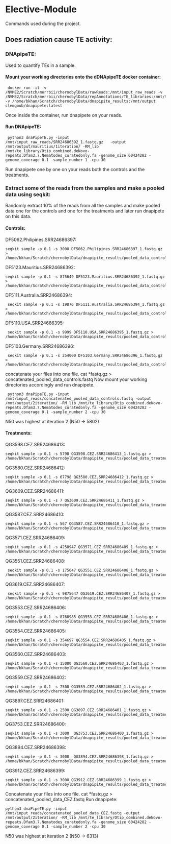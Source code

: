 # Elective-Module
Commands used during the project.
## Does radiation cause TE activity:
### DNApipeTE:
Used to quantify TEs in a sample.
#### Mount your working directories onto the dDNApipeTE docker container:
```
 docker run -it -v /NVME2/Scratch/merrbii/chernobylData/rawReads:/mnt/input_raw_reads -v /NVME2/Scratch/merrbii/chernobylData/repAnnotations/TE_libraries:/mnt/te_library -v /home/bkhan/Scratch/chernobylData/dnapipite_results:/mnt/output clemgoub/dnapipete:latest
```
Once inside the container, run dnapipete on your reads.
#### Run DNApipeTE:
```
 python3 dnaPipeTE.py -input /mnt/input_raw_reads/SRR24686392_1.fastq.gz   -output /mnt/output/mauritius/1iteration/ -RM_lib /mnt/te_library/Otip_combined.deNovo-repeats.Dfam3.7.Nematodes_curatedonly.fa -genome_size 60424282 -genome_coverage 0.1 -sample_number 1 -cpu 30
```
Run dnapipete one by one on your reads both the controls and the treatments.
### Extract some of the reads from the samples and make a pooled data using seqkit:
Randomly extract 10% of the reads from all the samples and make pooled data one for the controls and one for the treatments and later run dnapipete on this data.
#### Controls:
DF5062.Philipines.SRR24686397:
```
seqkit sample -p 0.1 -s 3000 DF5062.Philipines.SRR24686397_1.fastq.gz > /home/bkhan/Scratch/chernobylData/dnapipite_results/pooled_data_controls/subsampled.DF5062.Philipines.SRR24686397_1.fastq.gz
```
DF5123.Mauritius.SRR24686392:
```
seqkit sample -p 0.1 -s 875649 DF5123.Mauritius.SRR24686392_1.fastq.gz > /home/bkhan/Scratch/chernobylData/dnapipite_results/pooled_data_controls/subsampled.DF5123.Mauritius.SRR24686392_1.fastq.gz
```
DF5111.Australia.SRR24686394:
```
 seqkit sample -p 0.1 -s 19876 DF5111.Australia.SRR24686394_1.fastq.gz > /home/bkhan/Scratch/chernobylData/dnapipite_results/pooled_data_controls/subsampled.DF5111.Australia.SRR24686394_1.fastq.gz
```
DF5110.USA.SRR24686395:
```
 seqkit sample -p 0.1 -s 9999 DF5110.USA.SRR24686395_1.fastq.gz > /home/bkhan/Scratch/chernobylData/dnapipite_results/pooled_data_controls/subsampled.DF5110.USA.SRR24686395_1.fastq.gz
```
DF5103.Germany.SRR24686396:
```
 seqkit sample -p 0.1 -s 254000 DF5103.Germany.SRR24686396_1.fastq.gz > /home/bkhan/Scratch/chernobylData/dnapipite_results/pooled_data_controls/subsampled.DF5103.Germany.SRR24686396_1.fastq.gz
```
concatenate your files into one file.
cat *fastq.gz > concatenated_pooled_data_controls.fastq
Now mount your working directories accordingly and run dnapipete.
```
 python3 dnaPipeTE.py -input /mnt/input_reads/concatenated_pooled_data_controls.fastq -output /mnt/output/2iteration/ -RM_lib /mnt/te_library/Otip_combined.deNovo-repeats.Dfam3.7.Nematodes_curatedonly.fa -genome_size 60424282 -genome_coverage 0.1 -sample_number 2 -cpu 30
```
N50 was highest at iteration 2 (N50 -> 5802)

#### Treatments:
QG3598.CEZ.SRR24686413:
```
seqkit sample -p 0.1 -s 5798 QG3598.CEZ.SRR24686413_1.fastq.gz > /home/bkhan/Scratch/chernobylData/dnapipite_results/pooled_data_treatments/subsampled.QG3598.CEZ.SRR24686413_1.fastq.gz
```
QG3580.CEZ.SRR24686412:
```
seqkit sample -p 0.1 -s 67798 QG3580.CEZ.SRR24686412_1.fastq.gz > /home/bkhan/Scratch/chernobylData/dnapipite_results/pooled_data_treatments/subsampled.QG3580.CEZ.SRR24686412_1.fastq.gz
```
QG3609.CEZ.SRR24686411:
```
seqkit sample -p 0.1 -s 7 QG3609.CEZ.SRR24686411_1.fastq.gz > /home/bkhan/Scratch/chernobylData/dnapipite_results/pooled_data_treatments/subsampled.QG3609.CEZ.SRR24686411_1.fastq.gz
```
QG3587.CEZ.SRR24686410:
```
seqkit sample -p 0.1 -s 567 QG3587.CEZ.SRR24686410_1.fastq.gz > /home/bkhan/Scratch/chernobylData/dnapipite_results/pooled_data_treatments/subsampled.QG3587.CEZ.SRR24686410_1.fastq.gz
```
QG3571.CEZ.SRR24686409:
```
seqkit sample -p 0.1 -s 4258947 QG3571.CEZ.SRR24686409_1.fastq.gz > /home/bkhan/Scratch/chernobylData/dnapipite_results/pooled_data_treatments/subsampled.QG3571.CEZ.SRR24686409_1.fastq.gz
```
QG3551.CEZ.SRR24686408:
```
 seqkit sample -p 0.1 -s 175647 QG3551.CEZ.SRR24686408_1.fastq.gz > /home/bkhan/Scratch/chernobylData/dnapipite_results/pooled_data_treatments/subsampled.QG3551.CEZ.SRR24686408_1.fastq.gz
```
QG3619.CEZ.SRR24686407:
```
 seqkit sample -p 0.1 -s 9875647 QG3619.CEZ.SRR24686407_1.fastq.gz > /home/bkhan/Scratch/chernobylData/dnapipite_results/pooled_data_treatments/subsampled.QG3619.CEZ.SRR24686407_1.fastq.gz
```
QG3553.CEZ.SRR24686406:
```
seqkit sample -p 0.1 -s 8760985 QG3553.CEZ.SRR24686406_1.fastq.gz > /home/bkhan/Scratch/chernobylData/dnapipite_results/pooled_data_treatments/subsampled.QG3553.CEZ.SRR24686406_1.fastq.gz
```
QG3554.CEZ.SRR24686405:
```
seqkit sample -p 0.1 -s 354697 QG3554.CEZ.SRR24686405_1.fastq.gz > /home/bkhan/Scratch/chernobylData/dnapipite_results/pooled_data_treatments/subsampled.QG3554.CEZ.SRR24686405_1.fastq.gz
```
QG3560.CEZ.SRR24686403:
```
seqkit sample -p 0.1 -s 15000 QG3560.CEZ.SRR24686403_1.fastq.gz > /home/bkhan/Scratch/chernobylData/dnapipite_results/pooled_data_treatments/subsampled.QG3560.CEZ.SRR24686403_1.fastq.gz
```
QG3559.CEZ.SRR24686402:
```
seqkit sample -p 0.1 -s 7500 QG3559.CEZ.SRR24686402_1.fastq.gz > /home/bkhan/Scratch/chernobylData/dnapipite_results/pooled_data_treatments/subsampled.QG3559.CEZ.SRR24686402_1.fastq.gz
```
QG3897.CEZ.SRR24686401:
```
seqkit sample -p 0.1 -s 2500 QG3897.CEZ.SRR24686401_1.fastq.gz > /home/bkhan/Scratch/chernobylData/dnapipite_results/pooled_data_treatments/subsampled.QG3897.CEZ.SRR24686401_1.fastq.gz
```
QG3753.CEZ.SRR24686400:
```
seqkit sample -p 0.1 -s 3000  QG3753.CEZ.SRR24686400_1.fastq.gz > /home/bkhan/Scratch/chernobylData/dnapipite_results/pooled_data_treatments/subsampled.QG3753.CEZ.SRR24686400_1.fastq.gz
```
QG3894.CEZ.SRR24686398:
```
seqkit sample -p 0.1 -s 3000  QG3894.CEZ.SRR24686398_1.fastq.gz > /home/bkhan/Scratch/chernobylData/dnapipite_results/pooled_data_treatments/subsampled.QG3894.CEZ.SRR24686398_1.fastq.gz
```
QG3912.CEZ.SRR24686399:
```
seqkit sample -p 0.1 -s 3000 QG3912.CEZ.SRR24686399_1.fastq.gz > /home/bkhan/Scratch/chernobylData/dnapipite_results/pooled_data_treatments/subsampled.QG3912.CEZ.SRR24686399_1.fastq.gz
```
Concatenate your files into one file.
cat *fastq.gz > concatenated_pooled_data_CEZ.fastq 
Run dnapipete:
```
python3 dnaPipeTE.py -input /mnt/input_reads/concatenated_pooled_data_CEZ.fastq -output /mnt/output/2iteration/ -RM_lib /mnt/te_library/Otip_combined.deNovo-repeats.Dfam3.7.Nematodes_curatedonly.fa -genome_size 60424282 -genome_coverage 0.1 -sample_number 2 -cpu 30
```
N50 was highest at iteration 2 (N50  -> 6313)






